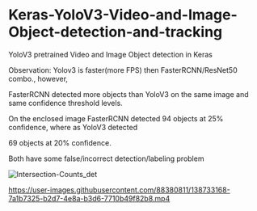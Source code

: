# Keras-YoloV3-Video-and-Image-Object-detection-and-tracking
YoloV3 pretrained Video and Image Object detection in Keras

Observation: Yolov3 is faster(more FPS) then FasterRCNN/ResNet50 combo., however,

FasterRCNN detected more objects than YoloV3 on the same image and same confidence threshold levels.

On the enclosed image FasterRCNN detected 94 objects at 25% confidence, where as YoloV3 detected

69 objects at 20% confidence.

Both have some false/incorrect detection/labeling problem



![Intersection-Counts_det](https://user-images.githubusercontent.com/88380811/138731822-db1cfa26-cfba-46a0-8b87-c71df0f4f78d.PNG)






https://user-images.githubusercontent.com/88380811/138733168-7a1b7325-b2d7-4e8a-b3d6-7710b49f82b8.mp4


